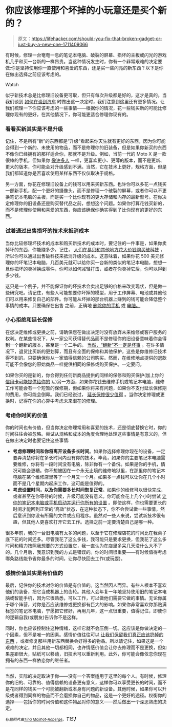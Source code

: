 # 你应该修理那个坏掉的小玩意还是买个新的？

> 原文：<https://lifehacker.com/should-you-fix-that-broken-gadget-or-just-buy-a-new-one-1711409066>

有时候，修理一台奄奄一息的笔记本电脑、破裂的屏幕、损坏的主板或闪光的游戏机几乎和买一台新的一样昂贵。当这种情况发生时，你有一个非常艰难的决定要做:你是坚持使用你一直使用和喜爱的东西，还是买一些闪亮的新东西？以下是你在做出选择之前应该考虑的。

Watch

似乎新技术总是比修理旧设备更可取，但只有每次升级都是好的，这才是真的。当我们谈到 [如何在谈到汽车](https://lifehacker.com/should-i-repair-or-just-replace-my-old-car-484335393) 时做出这一决定时，我们注意到这里还有更多情况。让我们梳理一下你应该考虑的一些事情——根据你的情况，花一些钱买新的可能比修理你现有的更好，在其他情况下，你可能更适合修理你现有的。

### 看看买新其实是不是升级

记住，不是所有“新”的东西都是“升级”看起来你天生就有更好的东西，因为你可能会得到一个新的、未使用的物品，而不是修理你的旧装备，但是如果你新买的东西不像你已经拥有的那样适合你，那就不是升级。例如，当前一代的 Moto X 是一款很棒的手机，但如果你 [像许多人](https://gizmodo.com/i-don-t-want-a-bigger-moto-x-i-want-a-better-moto-x-1631042412) 一样，更喜欢更小、更薄的版本，而不是更新、更大的版本，你可能会对升级感到不满。当然，它在技术上更好，规格方面，但是我们都知道你是否喜欢使用某样东西不仅仅取决于规格。

另一方面，你花在修理旧设备上的钱可以用来买新东西。也许你可以多花一点钱买一部新手机，配一个更好的摄像头，而不是修理一个破裂的屏幕，或者你可以不更换笔记本电脑的主板，而是买一个比你现有的更大存储和内存的最新型号。在你决定修理你的旧设备还是购买替代品之前，想想这个问题。如果你打算花钱买新的，而不是修理你使用和喜爱的东西，你应该确保你确实得到了比你现有的更好的东西。

### 试着通过出售损坏的技术来抵消成本

当你比较修理坏技术的成本和购买新技术的成本时，要记住的一件事是，如果你卖掉坏的东西，你能赚多少。记住， [人们在易贝和其他地方花大价钱购买破科技](https://lifehacker.com/psa-remember-you-can-sell-your-broken-gadgets-on-ebay-1698254457) ，所以你可以通过出售破科技来抵消升级的成本。这意味着，如果你花 500 美元修理你的坏笔记本电脑，几百美元就可以给你买一台新的类似的笔记本电脑，想想一旦你把坏的卖掉换成零件，你可以如何减轻打击，或者在你卖掉它后，你可以得到多少钱。

这只是一个例子，并不能保证你的坏技术会卖出足够的价格来改变现状，但是做一些研究吧。请记住，有些人可能想要你坏掉的模型，用于工作屏幕、电池或其他他们可以用来修复自己的部件。你可能从坏掉的那台机器上赚到的钱可能会降低整个事情的成本。只要确保在出售 之前，正确地 [删除你的手机](https://lifehacker.com/how-do-i-securely-erase-my-phone-before-i-sell-it-5808280) 或 [电脑。](https://lifehacker.com/what-should-i-do-to-my-computer-before-i-sell-it-5966580)

### 小心拒绝和延长保修

在您决定维修或更换之前，请确保您在做出决定时没有放弃未来维修或客户服务的权利。在某些情况下，从一家公司获得替代品而不是修理你的旧设备意味着你会得到一个翻新的版本，甚至是一个二手的。 [当然，“翻新”不一定是坏事](https://lifehacker.com/when-should-i-buy-refurbished-electronics-5885492) 。在许多情况下，退货比买新的更划算，而且有全面的保修和其他保护，这些是你维修旧技术得不到的。只要确保你从一家值得信赖的公司购买。然而，在维修地点提供的退款可能不会像您的原始商品一样提供相同的保修或购买保护。一定要问。

如果你买的是新的，你会得到任何新商品提供的同样的保修和购买保护(加上你的 [信用卡可能提供给你的](https://lifehacker.com/skip-the-extended-warranty-use-a-good-credit-card-inst-5697141) )。)另一方面，如果你花钱去维修手机或笔记本电脑，维修工作可能会有一个短暂的保修期，但如果你将来有问题，如果你不支付延长保修期的费用，你可能会倒霉。我们已经说过， [延长保修很少值得](https://lifehacker.com/are-extended-warranties-worth-it-5871487) 。当你决定修理或更换时，记得在你的心算中考虑未来潜在的修理。

### 考虑你时间的价值

你的时间也有价值，但当你决定修理常用和喜爱的技术，还是彻底替换它时，你的时间往往会被忽略。尝试从规格和成本的角度合理地处理这些事情是有意义的，但在做出决定时也要记住这些事情:

*   **考虑修理时间和你将离开设备多长时间**。如果你选择修理你现在的设备，一定要弄清楚你将在多长时间内没有你的技术。毕竟，如果你的主要笔记本电脑需要维修，你将有一段时间没有电脑，除非你有一个备份。如果是你的手机，情况可能会更糟。你不想被困在一个永无止境的维修地狱里，在那里你的笔记本电脑在某个维修店里等了一个月又一个月。如果多一点钱可以让你在几个小时而不是几个星期内起床工作，这可能是值得的。
*   **考虑设置时间，以及你需要多长时间恢复正常**。如果你的维修可以很快完成，或者甚至在你等待的时候，升级可能没有意义。你可能会花上几个小时尝试 [让你的笔记本电脑或手机启动并运行你所有的设置](http://lifehacker.com/how-to-do-a-clean-install-of-windows-without-losing-you-5983652) 。即使这样，你也需要更长的时间才能回到正常的“高效”状态，在这种状态下，你不会尝试做一些事情，然后意识到你没有所需的文件或应用程序。虽然对一些人来说，尝试新技术很有趣，但其他人更喜欢打开它去工作。选择之前一定要清楚自己是哪一种。

很多年前，我的一台旧电脑有太多的问题，以至于它在修理店花的时间比在我桌子底下花的时间还多。尽管我花了这么多钱，我可能只是要求更换，但我花了这么多时间和精力按照我想要的方式设置它，我一直认为在店里多呆几天没什么大不了的。几个月后，我意识到我的方式是错误的。你的时间很重要——有时候值得考虑哪条路线能节省你最多的时间，让你尽快回去工作(或玩耍)。

### 感情价值其实是有价值的

最后，记住你的技术对你的价值是有价值的。这当然因人而异。有些人根本不喜欢他们的装备，把它当成机器上的齿轮。其他人会年复一年地坚持使用旧的笔记本电脑或智能手机，因为它很熟悉，可以工作，可以做他们需要它做的事情。无论你属于哪个阵营，对你是否应该维修或更换都有巨大的影响。如果你非常喜欢你那贴满标签的笔记本电脑，宁愿把它修好，再用几年，这一点很重要，值得记住，即使你的逻辑自我(或朋友)告诉你不是这样。

同时，你也应该控制住这种情绪，这样它就不会压倒一切。这应该是你做决定的一个因素，但不是唯一的因素。感情价值往往可以 [让我们保留我们真正应该扔掉的东西](https://lifehacker.com/the-guilt-free-guide-to-parting-ways-with-your-sentimen-1693112550) ，或者修复那些用新东西替换会好得多的物品。所以请记住，如果这是一个艰难的决定，并且其他一切都相同，也许情感价值会让你去修理而不是更换，但如果差距很大，贴纸可以移动，旧技术可以重新利用。此外，你可能会像依恋你现在拥有的东西一样依恋你的继任者。

* * *

当然，实际的决定取决于你——没有一个答案适用于这里的每个人。有时候，修理你的旧的、可靠的、值得信赖的设备更有意义，这样你可以享受更长的时间，而不是花同样的钱买一个可能被翻新或本身有问题的新设备。其他时候，如果你可以升级或者得到同样的物品而不会磨损你自己的物品，这是一个更好的途径。权衡你的选择——包括你的时间价值和这件物品对你的意义——然后做出一个深思熟虑的决定。

*<small>标题照片由</small>*[*<small>Tina Mailhot-Roberge</small>*](http://vervex.ca/)*<small>。</small>T15】*